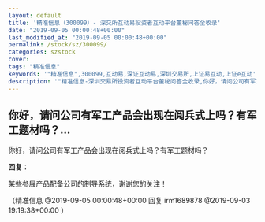 ```yaml
---
layout: default
title: '精准信息（300099）- 深交所互动易投资者互动平台董秘问答全收录'
date: "2019-09-05 00:00:48+00:00"
last_modified_at: "2019-09-05 00:00:48+00:00"
permalink: /stock/sz/300099/
categories: szstock
cover: 
tags: "精准信息"
keywords: '"精准信息",300099,互动易,深证互动易,深圳交易所,上证易互动,上证e互动'
description: '"精准信息-深圳交易所投资者互动平台董秘问答全收录,你好，请问公司有军工产品会出现在阅兵式上吗？有军工题材吗？"'
---
```


## 你好，请问公司有军工产品会出现在阅兵式上吗？有军工题材吗？...

你好，请问公司有军工产品会出现在阅兵式上吗？有军工题材吗？

**回复**：

某些参展产品配备公司的制导系统，谢谢您的关注！ 

（精准信息  @2019-09-05 00:00:48+00:00 回复 irm1689878  @2019-09-03 19:19:38+00:00 ）

